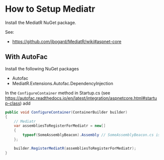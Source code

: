 # How to Setup Mediatr

Install the MediatR NuGet package.

See:
 - https://github.com/jbogard/MediatR/wiki#aspnet-core

## With AutoFac

Install the following NuGet packages
 - Autofac
 - MediatR.Extensions.Autofac.DependencyInjection

In the `ConfigureContainer` method in Startup.cs (see https://autofac.readthedocs.io/en/latest/integration/aspnetcore.html#startup-class) add

```C#
public void ConfigureContainer(ContainerBuilder builder)
{
    // Mediatr
    var assembliesToRegisterForMediatr = new[]
    {
        typeof(SomeAssemblyBeacon).Assembly // SomeAssemblyBeacon.cs is an empty file that you create at the root of a project to identify the assembly.
    };

    builder.RegisterMediatR(assembliesToRegisterForMediatr);
}
```
